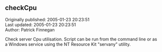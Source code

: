 ## checkCpu  
Originally published: 2005-01-23 20:23:51  
Last updated: 2005-01-23 20:23:51  
Author: Patrick Finnegan  
  
Check server Cpu utilisation.  Script can be run from the command line or as a Windows service using the NT Resource Kit "servany" utility.